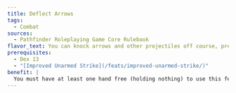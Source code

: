 ```yaml
---
title: Deflect Arrows
tags:
  - Combat
sources:
  - Pathfinder Roleplaying Game Core Rulebook
flavor_text: You can knock arrows and other projectiles off course, preventing them from hitting you.
prerequisites:
  - Dex 13
  - "[Improved Unarmed Strike](/feats/improved-unarmed-strike/)"
benefit: |
  You must have at least one hand free (holding nothing) to use this feat. Once per round when you would normally be hit with an attack from a ranged weapon, you may deflect it so that you take no damage from it. You must be aware of the attack and not flat-footed. Attempting to deflect a ranged attack doesn't count as an action. Unusually massive ranged weapons (such as boulders or ballista bolts) and ranged attacks generated by natural attacks or spell effects can't be deflected.
---
```



